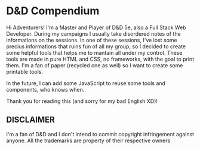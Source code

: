 # D&D Compendium

Hi Adventurers!
I'm a Master and Player of D&D 5e, also a Full Stack Web Developer.
During my campaigns I usually take disordered notes of the informations on the sessions. In one of these sessions, I've lost some precius informations that ruins fun of all my group, so I decided to create some helpful tools that helps me to mantain all under my control.
These tools are made in pure HTML and CSS, no frameworks, with the goal to print them. I'm a fan of paper (recycled one as well) so I want to create some printable tools.

In the future, I can add some JavaScript to reuse some tools and components, who knows when..

Thank you for reading this (and sorry for my bad English XD)!

## DISCLAIMER
I'm a fan of D&D and I don't intend to commit copyright infringement against anyone. All the trademarks are property of their respective owners